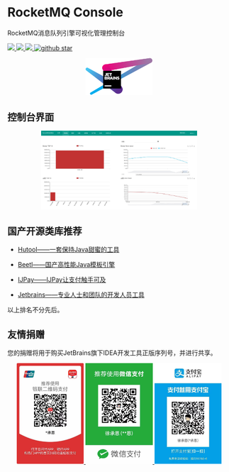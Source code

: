 # RocketMQ Console 
RocketMQ消息队列引擎可视化管理控制台

<a target="_blank" href="https://raw.githubusercontent.com/Xuchengen/rocketmq-console/master/LICENSE">
    <img src="https://img.shields.io/:license-Apache-blue.svg"/>
</a>
<a target="_blank" href="https://www.oracle.com/technetwork/java/javase/downloads/index.html">
    <img src="https://img.shields.io/badge/JDK-1.7+-green.svg"/>
</a>
<a target="_blank" href="https://travis-ci.org/Xuchengen/rocketmq-console">
    <img src="https://travis-ci.org/Xuchengen/rocketmq-console.svg?branch=master"/>
</a>
<a target="_blank" href='https://github.com/Xuchengen/rocketmq-console'>
    <img src="https://img.shields.io/github/stars/Xuchengen/rocketmq-console?style=social" alt="github star"/>
</a>

<p align="center">
    <a href="https://www.jetbrains.com/?from=X-UnionPay" target="_blank">
        <img src="https://github.com/Xuchengen/rocketmq-console/blob/master/asset/jetbrains.svg" width="30%" alt="Jetbrains">
    </a>
</p>

## 控制台界面
<p align="center">
    <img src="https://github.com/Xuchengen/rocketmq-console/blob/master/asset/Rocketmq_Console.jpg" width="70%" alt="RocketMQ Console">
</p>

## 国产开源类库推荐
* <a href="https://github.com/looly/hutool" title="一套保持Java甜蜜的工具">Hutool——一套保持Java甜蜜的工具</a>

* <a href="http://ibeetl.com/" title="Beetl国产高性能Java模板引擎">Beetl——国产高性能Java模板引擎</a>

* <a href="https://github.com/Javen205/IJPay" title="IJPay让支付触手可及">IJPay——IJPay让支付触手可及</a>

* <a href="https://www.jetbrains.com/?from=X-UnionPay" title="专业人士和团队的开发人员工具">Jetbrains——专业人士和团队的开发人员工具</a>

以上排名不分先后。

## 友情捐赠
您的捐赠将用于购买JetBrains旗下IDEA开发工具正版序列号，并进行共享。
<p align="center">
    <a href="https://github.com/Xuchengen/rocketmq-console/blob/master/asset/unionpay.jpeg" target="_blank">
        <img src="https://github.com/Xuchengen/rocketmq-console/blob/master/asset/unionpay.jpeg" width="30%" alt="银联支付">
    </a>
    <a href="https://github.com/Xuchengen/rocketmq-console/blob/master/asset/wechat.jpeg" target="_blank">
        <img src="https://github.com/Xuchengen/rocketmq-console/blob/master/asset/wechat.jpeg" width="30%" alt="微信支付">
    </a>
    <a href="https://github.com/Xuchengen/rocketmq-console/blob/master/asset/alipay.jpeg" target="_blank">
        <img src="https://github.com/Xuchengen/rocketmq-console/blob/master/asset/alipay.jpeg" width="30%" alt="支付宝">
    </a>
</p>